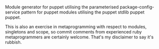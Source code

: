 Module generator for puppet utilising the parameterised package-config-service pattern for puppet modules utilising the puppet stdlib puppet puppet.

This is also an exercise in metaprogramming with respect to modules, singletons and scope, so commit comments from experienced ruby metaprogrammers are certainly welcome. That's my disclaimer to say it's rubbish.